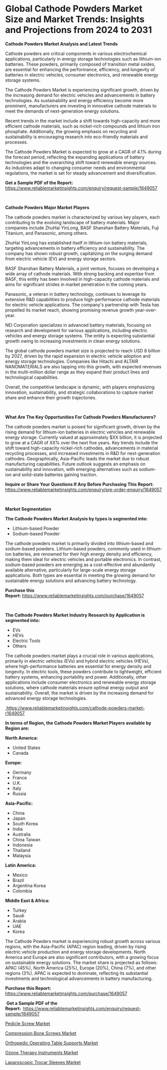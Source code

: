 <p><h1>Global Cathode Powders Market Size and Market Trends: Insights and Projections from 2024 to 2031</h1></p><p><strong>Cathode Powders Market Analysis and Latest Trends</strong></p>
<p><p>Cathode powders are critical components in various electrochemical applications, particularly in energy storage technologies such as lithium-ion batteries. These powders, primarily composed of transition metal oxides, are essential for enhancing the performance, efficiency, and longevity of batteries in electric vehicles, consumer electronics, and renewable energy storage systems.</p><p>The Cathode Powders Market is experiencing significant growth, driven by the increasing demand for electric vehicles and advancements in battery technologies. As sustainability and energy efficiency become more prominent, manufacturers are investing in innovative cathode materials to meet the demands of next-generation energy solutions.</p><p>Recent trends in the market include a shift towards high-capacity and more efficient cathode materials, such as nickel-rich compounds and lithium iron phosphate. Additionally, the growing emphasis on recycling and sustainability is encouraging research into eco-friendly materials and processes.</p><p>The Cathode Powders Market is expected to grow at a CAGR of 4.1% during the forecast period, reflecting the expanding applications of battery technologies and the overarching shift toward renewable energy sources. As industries adapt to changing consumer needs and environmental regulations, the market is set for steady advancement and diversification.</p></p>
<p><strong>Get a Sample PDF of the Report:&nbsp;</strong> <a href="https://www.reliablemarketinsights.com/enquiry/request-sample/1649057?utm_campaign=1496&utm_medium=2&utm_source=Github&utm_content=ia&utm_term=15102024&utm_id=cathode-powders">https://www.reliablemarketinsights.com/enquiry/request-sample/1649057</a></p>
<p>&nbsp;</p>
<p><strong>Cathode Powders Major Market Players</strong></p>
<p><p>The cathode powders market is characterized by various key players, each contributing to the evolving landscape of battery materials. Major companies include ZhuHai YinLong, BASF Shanshan Battery Materials, Fuji Titanium, and Panasonic, among others. </p><p>ZhuHai YinLong has established itself in lithium-ion battery materials, targeting advancements in battery efficiency and sustainability. The company has shown robust growth, capitalizing on the surging demand from electric vehicle (EV) and energy storage sectors.</p><p>BASF Shanshan Battery Materials, a joint venture, focuses on developing a wide array of cathode materials. With strong backing and expertise from BASF, this entity has been involved in high-capacity cathode materials and aims for significant strides in market penetration in the coming years.</p><p>Panasonic, a veteran in battery technology, continues to leverage its extensive R&D capabilities to produce high-performance cathode materials for electric vehicle applications. The company's partnership with Tesla has propelled its market reach, showing promising revenue growth year-over-year.</p><p>NEI Corporation specializes in advanced battery materials, focusing on research and development for various applications, including electric vehicles and energy storage systems. The entity is expecting substantial growth owing to increasing investments in clean energy solutions.</p><p>The global cathode powders market size is projected to reach USD 8 billion by 2027, driven by the rapid expansion in electric vehicle adoption and energy storage technologies. Companies like Hitachi and ALTAIR NANOMATERIALS are also tapping into this growth, with expected revenues in the multi-million dollar range as they expand their product lines and technological capabilities.</p><p>Overall, the competitive landscape is dynamic, with players emphasizing innovation, sustainability, and strategic collaborations to capture market share and enhance their growth trajectories.</p></p>
<p>&nbsp;</p>
<p><strong>What Are The Key Opportunities For Cathode Powders Manufacturers?</strong></p>
<p><p>The cathode powders market is poised for significant growth, driven by the rising demand for lithium-ion batteries in electric vehicles and renewable energy storage. Currently valued at approximately $XX billion, it is projected to grow at a CAGR of XX% over the next five years. Key trends include the shift toward high-capacity nickel-rich cathodes, advancements in material recycling processes, and increased investments in R&D for next-generation cathodes. Geographically, Asia-Pacific leads the market due to robust manufacturing capabilities. Future outlook suggests an emphasis on sustainability and innovation, with emerging alternatives such as sodium-ion and solid-state batteries gaining traction.</p></p>
<p><strong>Inquire or Share Your Questions If Any Before Purchasing This Report:</strong> <a href="https://www.reliablemarketinsights.com/enquiry/pre-order-enquiry/1649057?utm_campaign=1496&utm_medium=2&utm_source=Github&utm_content=ia&utm_term=15102024&utm_id=cathode-powders">https://www.reliablemarketinsights.com/enquiry/pre-order-enquiry/1649057</a></p>
<p>&nbsp;</p>
<p><strong>Market Segmentation</strong></p>
<p><strong>The Cathode Powders Market Analysis by types is segmented into:</strong></p>
<p><ul><li>Lithium-based Powder</li><li>Sodium-based Powder</li></ul></p>
<p><p>The cathode powders market is primarily divided into lithium-based and sodium-based powders. Lithium-based powders, commonly used in lithium-ion batteries, are renowned for their high energy density and efficiency, making them ideal for electric vehicles and portable electronics. In contrast, sodium-based powders are emerging as a cost-effective and abundantly available alternative, particularly for large-scale energy storage applications. Both types are essential in meeting the growing demand for sustainable energy solutions and advancing battery technology.</p></p>
<p><strong>Purchase this Report:&nbsp;</strong><a href="https://www.reliablemarketinsights.com/purchase/1649057?utm_campaign=1496&utm_medium=2&utm_source=Github&utm_content=ia&utm_term=15102024&utm_id=cathode-powders">https://www.reliablemarketinsights.com/purchase/1649057</a></p>
<p>&nbsp;</p>
<p><strong>The Cathode Powders Market Industry Research by Application is segmented into:</strong></p>
<p><ul><li>EVs</li><li>HEVs</li><li>Electric Tools</li><li>Others</li></ul></p>
<p><p>The cathode powders market plays a crucial role in various applications, primarily in electric vehicles (EVs) and hybrid electric vehicles (HEVs), where high-performance batteries are essential for energy density and longevity. In electric tools, these powders contribute to lightweight, efficient battery systems, enhancing portability and power. Additionally, other applications include consumer electronics and renewable energy storage solutions, where cathode materials ensure optimal energy output and sustainability. Overall, the market is driven by the increasing demand for advanced energy storage technologies.</p></p>
<p><a href="https://www.reliablemarketinsights.com/cathode-powders-market-r1649057?utm_campaign=1496&utm_medium=2&utm_source=Github&utm_content=ia&utm_term=15102024&utm_id=cathode-powders">&nbsp;https://www.reliablemarketinsights.com/cathode-powders-market-r1649057</a></p>
<p><strong>In terms of Region, the Cathode Powders Market Players available by Region are:</strong></p>
<p>
    <p> <strong> North America: </strong>
        <ul>
            <li>United States</li>
            <li>Canada</li>
        </ul>
        </p> 
    <p> <strong> Europe: </strong>
        <ul>
            <li>Germany</li>
            <li>France</li>
            <li>U.K.</li>
            <li>Italy</li>
            <li>Russia</li>
        </ul>
        </p> 
    <p> <strong> Asia-Pacific: </strong>
        <ul>
            <li>China</li>
            <li>Japan</li>
            <li>South Korea</li>
            <li>India</li>
            <li>Australia</li>
            <li>China Taiwan</li>
            <li>Indonesia</li>
            <li>Thailand</li>
            <li>Malaysia</li>
        </ul>
        </p> 
    <p> <strong> Latin America: </strong>
        <ul>
            <li>Mexico</li>
            <li>Brazil</li>
            <li>Argentina Korea</li>
            <li>Colombia</li>
        </ul>
        </p> 
    <p> <strong> Middle East & Africa: </strong>
        <ul>
            <li>Turkey</li>
            <li>Saudi</li>
            <li>Arabia</li>
            <li>UAE</li>
            <li>Korea</li>
        </ul>
    </p>
    </p>
<p><p>The Cathode Powders market is experiencing robust growth across various regions, with the Asia-Pacific (APAC) region leading, driven by rising electric vehicle production and energy storage developments. North America and Europe are also significant contributors, with a growing focus on sustainable energy solutions. The market share is projected as follows: APAC (45%), North America (25%), Europe (20%), China (7%), and other regions (3%). APAC is expected to dominate, reflecting its substantial investments and technological advancements in battery manufacturing.</p></p>
<p><strong>Purchase this Report: </strong><a href="https://www.reliablemarketinsights.com/purchase/1649057?utm_campaign=1496&utm_medium=2&utm_source=Github&utm_content=ia&utm_term=15102024&utm_id=cathode-powders">https://www.reliablemarketinsights.com/purchase/1649057</a></p>
<p>&nbsp;<strong>Get a Sample PDF of the Report:&nbsp;&nbsp;</strong><a href="https://www.reliablemarketinsights.com/enquiry/request-sample/1649057?utm_campaign=1496&utm_medium=2&utm_source=Github&utm_content=ia&utm_term=15102024&utm_id=cathode-powders">https://www.reliablemarketinsights.com/enquiry/request-sample/1649057</a></p>
<p><strong></strong></p>
<p><p><a href="https://www.linkedin.com/pulse/influencing-factors-pedicle-screw-market-insights-growth-projections-p2vif?utm_campaign=1496&utm_medium=2&utm_source=Github&utm_content=ia&utm_term=15102024&utm_id=cathode-powders">Pedicle Screw Market</a></p><p><a href="https://www.linkedin.com/pulse/compression-bone-screws-market-transformation-comparative-c1rbe?utm_campaign=1496&utm_medium=2&utm_source=Github&utm_content=ia&utm_term=15102024&utm_id=cathode-powders">Compression Bone Screws Market</a></p><p><a href="https://www.linkedin.com/pulse/mapping-orthopedic-operating-table-supports-market-trends-hsrte?utm_campaign=1496&utm_medium=2&utm_source=Github&utm_content=ia&utm_term=15102024&utm_id=cathode-powders">Orthopedic Operating Table Supports Market</a></p><p><a href="https://www.linkedin.com/pulse/ozone-therapy-instruments-market-global-regional-analysis-f7xse?utm_campaign=1496&utm_medium=2&utm_source=Github&utm_content=ia&utm_term=15102024&utm_id=cathode-powders">Ozone Therapy Instruments Market</a></p><p><a href="https://www.linkedin.com/pulse/global-laparoscopic-trocar-sleeves-market-pulse-trends-growth-pjpte?utm_campaign=1496&utm_medium=2&utm_source=Github&utm_content=ia&utm_term=15102024&utm_id=cathode-powders">Laparoscopic Trocar Sleeves Market</a></p></p>